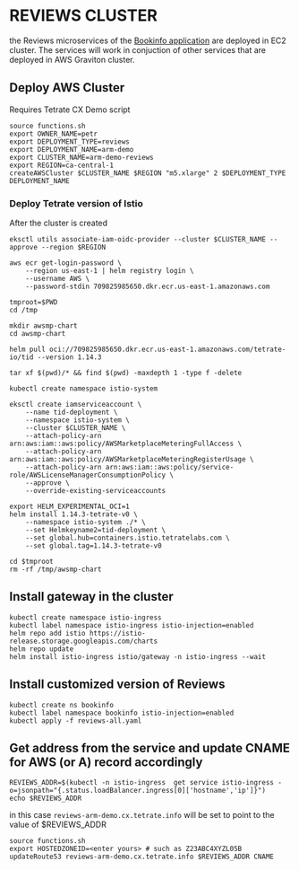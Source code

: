 # REVIEWS CLUSTER 

the Reviews microservices of the [Bookinfo application](https://istio.io/latest/docs/examples/bookinfo/) are deployed in EC2 cluster. The services will work in conjuction of other services that are deployed in AWS Graviton cluster. 

## Deploy AWS Cluster

Requires Tetrate CX Demo script
```
source functions.sh 
export OWNER_NAME=petr
export DEPLOYMENT_TYPE=reviews
export DEPLOYMENT_NAME=arm-demo
export CLUSTER_NAME=arm-demo-reviews
export REGION=ca-central-1
createAWSCluster $CLUSTER_NAME $REGION "m5.xlarge" 2 $DEPLOYMENT_TYPE DEPLOYMENT_NAME
```

### Deploy Tetrate version of Istio
After the cluster is created

```
eksctl utils associate-iam-oidc-provider --cluster $CLUSTER_NAME --approve --region $REGION

aws ecr get-login-password \
    --region us-east-1 | helm registry login \
    --username AWS \
    --password-stdin 709825985650.dkr.ecr.us-east-1.amazonaws.com

tmproot=$PWD
cd /tmp

mkdir awsmp-chart 
cd awsmp-chart

helm pull oci://709825985650.dkr.ecr.us-east-1.amazonaws.com/tetrate-io/tid --version 1.14.3

tar xf $(pwd)/* && find $(pwd) -maxdepth 1 -type f -delete

kubectl create namespace istio-system
            
eksctl create iamserviceaccount \
    --name tid-deployment \
    --namespace istio-system \
    --cluster $CLUSTER_NAME \
    --attach-policy-arn arn:aws:iam::aws:policy/AWSMarketplaceMeteringFullAccess \
    --attach-policy-arn arn:aws:iam::aws:policy/AWSMarketplaceMeteringRegisterUsage \
    --attach-policy-arn arn:aws:iam::aws:policy/service-role/AWSLicenseManagerConsumptionPolicy \
    --approve \
    --override-existing-serviceaccounts

export HELM_EXPERIMENTAL_OCI=1
helm install 1.14.3-tetrate-v0 \
    --namespace istio-system ./* \
    --set Helmkeyname2=tid-deployment \
    --set global.hub=containers.istio.tetratelabs.com \
    --set global.tag=1.14.3-tetrate-v0 

cd $tmproot
rm -rf /tmp/awsmp-chart
```

## Install gateway in the cluster

```
kubectl create namespace istio-ingress
kubectl label namespace istio-ingress istio-injection=enabled
helm repo add istio https://istio-release.storage.googleapis.com/charts
helm repo update
helm install istio-ingress istio/gateway -n istio-ingress --wait
```

## Install customized version of Reviews

```
kubectl create ns bookinfo 
kubectl label namespace bookinfo istio-injection=enabled
kubectl apply -f reviews-all.yaml
```

## Get address from the service and update CNAME for AWS (or A) record accordingly

```
REVIEWS_ADDR=$(kubectl -n istio-ingress  get service istio-ingress -o=jsonpath="{.status.loadBalancer.ingress[0]['hostname','ip']}")
echo $REVIEWS_ADDR
```

in this case `reviews-arm-demo.cx.tetrate.info` will be set to point to the value of $REVIEWS_ADDR
```
source functions.sh 
export HOSTEDZONEID=<enter yours> # such as Z23ABC4XYZL05B
updateRoute53 reviews-arm-demo.cx.tetrate.info $REVIEWS_ADDR CNAME
```
